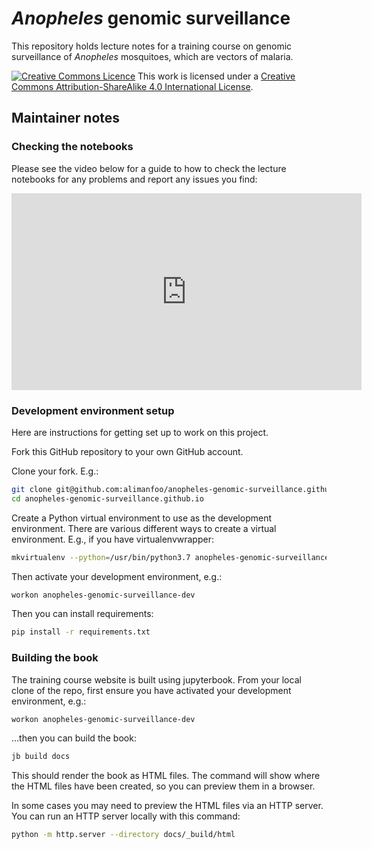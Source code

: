 # *Anopheles* genomic surveillance

This repository holds lecture notes for a training course on genomic surveillance of *Anopheles* mosquitoes, which are vectors of malaria.

<a rel="license" href="http://creativecommons.org/licenses/by-sa/4.0/"><img alt="Creative Commons Licence" style="border-width:0" src="https://i.creativecommons.org/l/by-sa/4.0/88x31.png" /></a> This work is licensed under a <a rel="license" href="http://creativecommons.org/licenses/by-sa/4.0/">Creative Commons Attribution-ShareAlike 4.0 International License</a>.

## Maintainer notes

### Checking the notebooks

Please see the video below for a guide to how to check the lecture notebooks for any problems and report any issues you find:

<iframe width="560" height="315" src="https://www.youtube.com/embed/DrVCqSrfAV8" title="YouTube video player" frameborder="0" allow="accelerometer; autoplay; clipboard-write; encrypted-media; gyroscope; picture-in-picture; web-share" allowfullscreen></iframe>

### Development environment setup

Here are instructions for getting set up to work on this project.

Fork this GitHub repository to your own GitHub account.

Clone your fork. E.g.:

```bash
git clone git@github.com:alimanfoo/anopheles-genomic-surveillance.github.io.git
cd anopheles-genomic-surveillance.github.io
```

Create a Python virtual environment to use as the development environment. There are various different ways to create a virtual environment. E.g., if you have virtualenvwrapper:

```bash
mkvirtualenv --python=/usr/bin/python3.7 anopheles-genomic-surveillance-dev
```

Then activate your development environment, e.g.:

```bash
workon anopheles-genomic-surveillance-dev
```

Then you can install requirements:

```bash
pip install -r requirements.txt
```

### Building the book

The training course website is built using jupyterbook. From your local clone of the repo, first ensure you have activated your development environment, e.g.:

```bash
workon anopheles-genomic-surveillance-dev
```

...then you can build the book:

```bash
jb build docs
```

This should render the book as HTML files. The command will show where
the HTML files have been created, so you can preview them in a
browser.

In some cases you may need to preview the HTML files via an HTTP
server. You can run an HTTP server locally with this command:

```bash
python -m http.server --directory docs/_build/html
```

